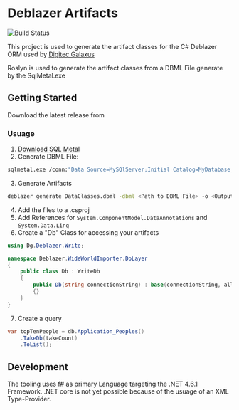 # Deblazer Artifacts
![Build Status](https://tkae.visualstudio.com/_apis/public/build/definitions/600337e5-0517-476a-aa93-a7831c02c8cc/4/badge)


This project is used to generate the artifact classes for the C# Deblazer ORM [<insert link to repo here>](https://gogole.ch) used by   [Digitec Galaxus](https://github.com/DigitecGalaxus)

Roslyn is used to generate the artifact classes from a DBML File generate by the SqlMetal.exe

## Getting Started
Download the latest release from [<insert latest release url here>](https://gogole.ch)

### Usuage
1. [Download SQL Metal](https://msdn.microsoft.com/en-us/library/bb386987(v=vs.110).aspx)
2. Generate DBML File:
```sh
sqlmetal.exe /conn:"Data Source=MySQlServer;Initial Catalog=MyDatabase;Integrated Security=True;" /timeout:0 /dbml:"DataClasses.dbml" /namespace:devinite.Meta.DbLayer /language:csharp /pluralize
```
3. Generate Artifacts
```sh
deblazer generate DataClasses.dbml -dbml <Path to DBML File> -o <OutputPath>
```

4. Add the files to a .csproj
5. Add References for `System.ComponentModel.DataAnnotations` and `System.Data.Linq`
6. Create a "Db" Class for accessing your artifacts
```cs
using Dg.Deblazer.Write;

namespace Deblazer.WideWorldImporter.DbLayer
{
    public class Db : WriteDb
    {
	    public Db(string connectionString) : base(connectionString, allowLoadingBinaryData: true)
	    {}
	}
}
```
7. Create a query
```cs
var topTenPeople = db.Application_Peoples()
    .TakeDb(takeCount)
    .ToList();
```

## Development
The tooling uses f# as primary Language targeting the .NET 4.6.1 Framework. .NET core is not yet possible because of the usuage of an XML Type-Provider.


